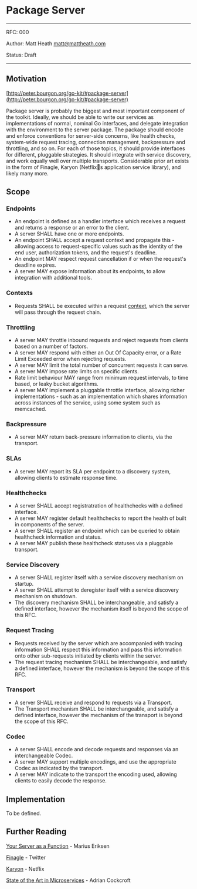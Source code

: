 # Package Server

---

RFC: 000

Author: Matt Heath <matt@mattheath.com>

Status: Draft

---

## Motivation

[http://peter.bourgon.org/go-kit/#package-server](http://peter.bourgon.org/go-kit/#package-server)

Package server is probably the biggest and most important component of the toolkit. Ideally, we should be able to write our services as implementations of normal, nominal Go interfaces, and delegate integration with the environment to the server package. The package should encode and enforce conventions for server-side concerns, like health checks, system-wide request tracing, connection management, backpressure and throttling, and so on. For each of those topics, it should provide interfaces for different, pluggable strategies. It should integrate with service discovery, and work equally well over multiple transports. Considerable prior art exists in the form of Finagle, Karyon (Netflixs application service library), and likely many more.

## Scope

### Endpoints

*   An endpoint is defined as a handler interface which receives a request and returns a response or an error to the client.
*   A server SHALL have one or more endpoints.
*   An endpoint SHALL accept a request context and propagate this - allowing access to request-specific values such as the identity of the end user, authorization tokens, and the request's deadline.
*   An endpoint MAY respect request cancellation if or when the request's deadline expires.
*   A server MAY expose information about its endpoints, to allow integration with additional tools.

### Contexts

*   Requests SHALL be executed within a request [context](https://blog.golang.org/context), which the server will pass through the request chain.

### Throttling

*   A server MAY throttle inbound requests and reject requests from clients based on a number of factors.
*   A server MAY respond with either an Out Of Capacity error, or a Rate Limit Exceeded error when rejecting requests.
*   A server MAY limit the total number of concurrent requests it can serve.
*   A server MAY impose rate limits on specific clients.
*   Rate limit behaviour MAY range from minimum request intervals, to time based, or leaky bucket algorithms.
*   A server MAY implement a pluggable throttle interface, allowing richer implementations - such as an implementation which shares information across instances of the service, using some system such as memcached.

### Backpressure

*   A server MAY return back-pressure information to clients, via the transport.

### SLAs

*   A server MAY report its SLA per endpoint to a discovery system, allowing clients to estimate response time.

### Healthchecks

*   A server SHALL accept registratration of healthchecks with a defined interface.
*   A server MAY register default healthchecks to report the health of built in components of the server.
*   A server SHALL register an endpoint which can be queried to obtain healthcheck information and status.
*   A server MAY publish these healthcheck statuses via a pluggable transport.

### Service Discovery

*   A server SHALL register itself with a service discovery mechanism on startup.
*   A server SHALL attempt to deregister itself with a service discovery mechanism on shutdown.
*   The discovery mechanism SHALL be interchangeable, and satisfy a defined interface, however the mechanism itself is beyond the scope of this RFC.

### Request Tracing

*   Requests received by the server which are accompanied with tracing information SHALL respect this information and pass this information onto other sub-requests initiated by clients within the server.
*   The request tracing mechanism SHALL be interchangeable, and satisfy a defined interface, however the mechanism is beyond the scope of this RFC.

### Transport

*   A server SHALL receive and respond to requests via a Transport.
*   The Transport mechanism SHALL be interchangeable, and satisfy a defined interface, however the mechanism of the transport is beyond the scope of this RFC.

### Codec

*   A server SHALL encode and decode requests and responses via an interchangeable Codec.
*   A server MAY support multiple encodings, and use the appropriate Codec as indicated by the transport.
*   A server MAY indicate to the transport the encoding used, allowing clients to easily decode the response.

## Implementation

To be defined.

## Further Reading

[Your Server as a Function](http://monkey.org/~marius/funsrv.pdf) - Marius Eriksen

[Finagle](https://twitter.github.io/finagle/) - Twitter

[Karyon](https://github.com/Netflix/karyon) - Netflix

[State of the Art in Microservices](https://www.slideshare.net/adriancockcroft/dockercon-state-of-the-art-in-microservices) - Adrian Cockcroft